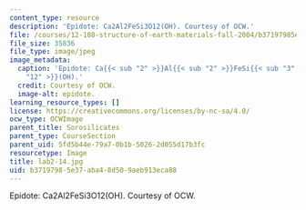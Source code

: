 ```yaml
---
content_type: resource
description: 'Epidote: Ca2Al2FeSi3O12(OH). Courtesy of OCW.'
file: /courses/12-108-structure-of-earth-materials-fall-2004/b37197985e37aba48d509aeb913eca88_lab2-14.jpg
file_size: 35836
file_type: image/jpeg
image_metadata:
  caption: 'Epidote: Ca{{< sub "2" >}}Al{{< sub "2" >}}FeSi{{< sub "3" >}}O{{< sub
    "12" >}}(OH).'
  credit: Courtesy of OCW.
  image-alt: epidote.
learning_resource_types: []
license: https://creativecommons.org/licenses/by-nc-sa/4.0/
ocw_type: OCWImage
parent_title: Sorosilicates
parent_type: CourseSection
parent_uid: 5fd5b44e-79a7-0b1b-5026-2d055d17b3fc
resourcetype: Image
title: lab2-14.jpg
uid: b3719798-5e37-aba4-8d50-9aeb913eca88
---
```

Epidote: Ca2Al2FeSi3O12(OH). Courtesy of OCW.